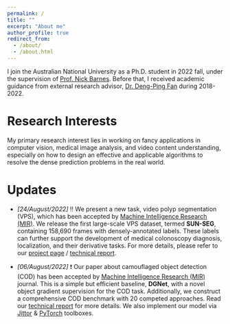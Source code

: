 ```yaml
---
permalink: /
title: ""
excerpt: "About me"
author_profile: true
redirect_from: 
  - /about/
  - /about.html
---
```


I join the Australian National University as a Ph.D. student in 2022 fall, under the supervision of [Prof. Nick Barnes](https://scholar.google.com/citations?user=yMXs1WcAAAAJ&hl=en). Before that, I received academic guidance from external research advisor, [Dr. Deng-Ping Fan](https://dengpingfan.github.io/) during 2018-2022. 

Research Interests
======
My primary research interest lies in working on fancy applications in computer vision, medical image analysis, and video content understanding, especially on how to design an effective and applicable algorithms to resolve the dense prediction problems in the real world.

Updates
======
- *[24/August/2022]* :bangbang: We present a new task, video polyp segmentation (VPS), which has been accepted by [Machine Intelligence Research (MIR)](https://www.springer.com/journal/11633). We release the first large-scale VPS dataset, termed **SUN-SEG**, containing 158,690 frames with densely-annotated labels. These labels can further support the development of medical colonoscopy diagnosis, localization, and their derivative tasks. For more details, please refer to our [project page](https://github.com/GewelsJI/VPS) / [technical report](https://arxiv.org/pdf/2203.14291v3.pdf).

- *[06/August/2022]* :heavy_exclamation_mark: Our paper about camouflaged object detection (COD) has been accepted by [Machine Intelligence Research (MIR)](https://www.springer.com/journal/11633) journal. This is a simple but efficient baseline, **DGNet**, with a novel object gradient supervision for the COD task. Additionally, we construct a comprehensive COD benchmark with 20 competed approaches. Read our [technical report](https://arxiv.org/pdf/2205.12853.pdf) for more details. We also implement our model via [Jittor](https://github.com/GewelsJI/DGNet/tree/main/jittor_lib) & [PyTorch](https://github.com/GewelsJI/DGNet/tree/main/pytorch_lib) toolboxes.
